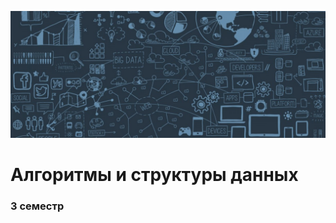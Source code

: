 ![cover](https://github.com/GOOGLI4CH/ASD_3_term/blob/master/cover.jpg)
# Алгоритмы и структуры данных
### 3 семестр